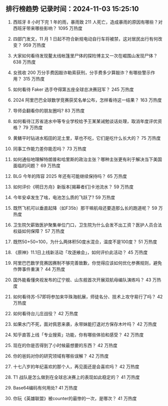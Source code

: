 
## 排行榜趋势 记录时间：2024-11-03 15:25:10
  
  1. 西班牙 8 小时下完 1 年的雨，暴雨致 211 人死亡，造成暴雨的原因有哪些？对西班牙带来哪些影响？ 1095 万热度
    
  2. 四部门发文，11 月 1 日起不符合新规电动自行车将被禁，这对居民出行有何改变？ 959 万热度
    
  3. 大家如何看待发现鳌太线帐篷里尸体的探险博主又一次在崛围山发现尸体？ 638 万热度
    
  4. 女孩收 200 万分手费因敲诈勒索获刑，分手费多少算敲诈？有哪些警示作用？ 315 万热度
    
  5. 如何看待 Faker 选手夺得第五座全球总决赛冠军？ 245 万热度
    
  6. 2024 阿里巴巴全球数学竞赛获奖名单公布，怎样看待这一结果？ 163 万热度
    
  7. 导师会翻看你的朋友圈吗? 83 万热度
    
  8. 如何看待江苏省涟水中等专业学校给予王某某诫勉谈话处理，取消年度评优资格？ 79 万热度
    
  9. 黄鳝平时钻进水稻田的泥土里，草也不吃，它们是吃什么长大的？ 75 万热度
    
  10. 同事工作能力差你能忍吗？ 73 万热度
    
  11. 如何通俗地理解特朗普和哈里斯的政治主张？哪种主张更有利于解决当下美国面临的问题？ 69 万热度
    
  12. BLG 今年的阵容 2025 年还有可能继续保持吗？ 65 万热度
    
  13. 如何评价《明日方舟》新版本[揭幕者们]卡池流水？ 59 万热度
    
  14. 今年安卓发生了啥，电池怎么质的飞跃了? 59 万热度
    
  15. 既然飞机可以垂直起降（如F35b）那干嘛航母还要造那么长的跑道呢？ 59 万热度
    
  16. 卫生院欠薪致医护聚集单位门口，卫生院为什么会发不出工资？医护人员合法权益如何保障？ 57 万热度
    
  17. 既然50+50=100，为什么两体积50度水混合，温度不是100度？ 51 万热度
    
  18. 《原神》11.1日上线新活动「攻逐飨会」，如何评价此活动？ 45 万热度
    
  19. 阿里巴巴数学竞赛因赛制不够完善致歉，你觉得应该如何优化参赛规则，避免作弊事件重演？ 44 万热度
    
  20. 国外能看懂央视发布的辽宁舰、山东舰首次开展双航母编队演练吗？ 43 万热度
    
  21. 如何看待苏-57即将参加来华珠海航展，师徒名分、技术上攻守易行了吗？ 42 万热度
    
  22. 如何看待台儿庄战役？ 42 万热度
    
  23. 如果水门不死，面对佩恩来袭，永带妹能打退对方保存木叶吗？ 42 万热度
    
  24. 知乎直答上线「专业搜索」功能，你有哪些体验和感受？ 42 万热度
    
  25. 现在的你是否得到了小时候最想要的东西？ 42 万热度
    
  26. 你的爸妈对你的研究领域有哪些误解？ 42 万热度
    
  27. 十七八岁的年纪喜欢的那个人，再见面还是会喜欢吗？ 42 万热度
    
  28. T1 战队是怎么做到在全球总决赛上的表现如此稳定的？ 41 万热度
    
  29. Base64编码有何用处? 41 万热度
    
  30. 你玩《英雄联盟》被counter的最惨的一次，是哪次？ 41 万热度
    
